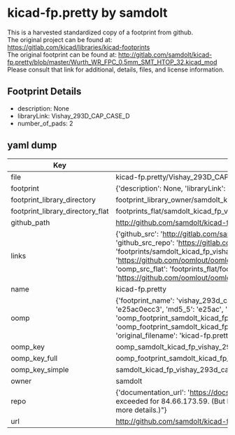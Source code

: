 # kicad-fp.pretty by samdolt  
This is a harvested standardized copy of a footprint from github.  
The original project can be found at:  
https://gitlab.com/kicad/libraries/kicad-footprints  
The original footprint can be found at:
http://gitlab.com/samdolt/kicad-fp.pretty/blob/master/Wurth_WR_FPC_0.5mm_SMT_HTOP_32.kicad_mod
Please consult that link for additional, details, files, and license information.  
## Footprint Details
* description: None  
* libraryLink: Vishay_293D_CAP_CASE_D  
* number_of_pads: 2  
## yaml dump  
| Key | Value |  
| --- | --- |  
| file | kicad-fp.pretty/Vishay_293D_CAP_CASE_D.kicad_mod |  
| footprint | {'description': None, 'libraryLink': 'Vishay_293D_CAP_CASE_D', 'number_of_pads': 2} |  
| footprint_library_directory | footprint_library_owner/samdolt_kicad-fp.pretty |  
| footprint_library_directory_flat | footprints_flat/samdolt_kicad_fp_vishay_293d_cap_case_d/working |  
| github_path | http://github.com/samdolt/kicad-fp.pretty/blob/master/Vishay_293D_CAP_CASE_D.kicad_mod |  
| links | {'github_src': 'http://gitlab.com/samdolt/kicad-fp.pretty/blob/master/Wurth_WR_FPC_0.5mm_SMT_HTOP_32.kicad_mod', 'github_src_repo': 'https://gitlab.com/kicad/libraries/kicad-footprints', 'oomp_bot': 'footprints/samdolt_kicad_fp_vishay_293d_cap_case_d/working', 'oomp_bot_github': 'https://github.com/oomlout/oomlout_oomp_footprint_bot/tree/main/footprints/samdolt_kicad_fp_vishay_293d_cap_case_d/working', 'oomp_src_flat': 'footprints_flat/footprints_flat/samdolt_kicad_fp_vishay_293d_cap_case_d/working', 'oomp_src_flat_github': 'https://github.com/oomlout/oomlout_oomp_footprint_src/tree/main/footprints_flat/samdolt_kicad_fp_vishay_293d_cap_case_d/working'} |  
| name | kicad-fp.pretty |  
| oomp | {'footprint_name': 'vishay_293d_cap_case_d', 'library_name': 'kicad_fp', 'md5': 'e25ac0ecc32086ae259f4d67a55d521e', 'md5_10': 'e25ac0ecc3', 'md5_5': 'e25ac', 'md5_6': 'e25ac0', 'oomp_key': 'oomp_samdolt_kicad_fp_vishay_293d_cap_case_d', 'oomp_key_extra': 'oomp_footprint_samdolt_kicad_fp_vishay_293d_cap_case_d', 'oomp_key_full': 'oomp_footprint_samdolt_kicad_fp_vishay_293d_cap_case_d_e25ac0', 'oomp_key_simple': 'samdolt_kicad_fp_vishay_293d_cap_case_d', 'original_filename': 'kicad-fp.pretty/Vishay_293D_CAP_CASE_D.kicad_mod', 'owner_name': 'samdolt'} |  
| oomp_key | oomp_samdolt_kicad_fp_vishay_293d_cap_case_d |  
| oomp_key_full | oomp_footprint_samdolt_kicad_fp_vishay_293d_cap_case_d |  
| oomp_key_simple | samdolt_kicad_fp_vishay_293d_cap_case_d |  
| owner | samdolt |  
| repo | {'documentation_url': 'https://docs.github.com/rest/overview/resources-in-the-rest-api#rate-limiting', 'message': "API rate limit exceeded for 84.66.173.59. (But here's the good news: Authenticated requests get a higher rate limit. Check out the documentation for more details.)"} |  
| url | http://github.com/samdolt/kicad-fp.pretty |  

